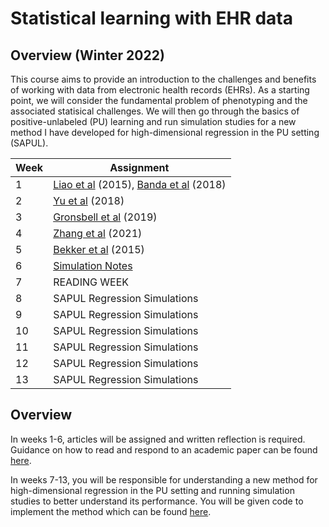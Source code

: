 # Statistical learning with EHR data

## Overview (Winter 2022)

This course aims to provide an introduction to the challenges and benefits of working with data from electronic health records (EHRs).  As a starting point, we will consider the fundamental problem of phenotyping and the associated statisical challenges.  We will then go through the basics of positive-unlabeled (PU) learning and run simulation studies for a new method I have developed for high-dimensional regression in the PU setting (SAPUL).   


| Week | Assignment                            |
|------|---------------------------------------|
| 1    | [Liao et al](https://www.bmj.com/content/350/bmj.h1885) (2015), [Banda et al](https://pubmed.ncbi.nlm.nih.gov/31218278/) (2018)  |
| 2    |   [Yu et al](https://pubmed.ncbi.nlm.nih.gov/29126253/) (2018)|
| 3   |  [Gronsbell et al](https://onlinelibrary.wiley.com/doi/abs/10.1111/biom.12987) (2019) |
| 4   |   [Zhang et al](https://academic.oup.com/biostatistics/advance-article-abstract/doi/10.1093/biostatistics/kxab003/6146184?redirectedFrom=fulltext) (2021)                             |
| 5 | [Bekker et al](https://link.springer.com/article/10.1007/s10994-020-05877-5) (2015)|
| 6   |      [Simulation Notes](https://www4.stat.ncsu.edu/~davidian/st810a/simulation_handout.pdf)                         |
| 7    | READING WEEK                                          |
| 8    | SAPUL Regression Simulations                                       |
| 9    | SAPUL Regression Simulations                                      |
| 10   |  SAPUL Regression Simulations                                        |
| 11   | SAPUL Regression Simulations                                       |
| 12   |SAPUL Regression Simulations                                      |
| 13   | SAPUL Regression Simulations                                        |


## Overview

In weeks 1-6, articles will be assigned and written reflection is required.  Guidance on how to read and respond to an academic paper can be found [here](https://github.com/jlgrons/EHR_Reading_Course/tree/main/Article%20Reviews).

In weeks 7-13, you will be responsible for understanding a new method for high-dimensional regression in the PU setting and running simulation studies to better understand its performance.  You will be given code to implement the method which can be found [here](https://github.com/jlgrons/EHR_Reading_Course/tree/main/SAPUL).   
